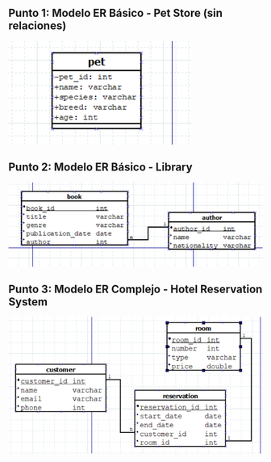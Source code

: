 ## Punto 1: Modelo ER Básico - Pet Store (sin relaciones) 
![alt text](image.png)
## Punto 2: Modelo ER Básico - Library 
![alt text](image-1.png)
## Punto 3: Modelo ER Complejo - Hotel Reservation System 
![alt text](image-3.png)